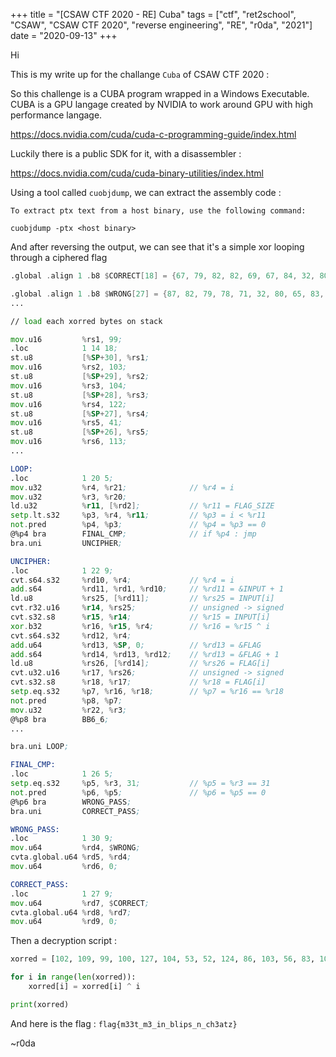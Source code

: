 +++
title = "[CSAW CTF 2020 - RE] Cuba"
tags = ["ctf", "ret2school", "CSAW", "CSAW CTF 2020", "reverse engineering", "RE", "r0da", "2021"]
date =  "2020-09-13" 
+++

Hi

This is my write up for the challange `Cuba` of CSAW CTF 2020 :

So this challenge is a CUBA program wrapped in a Windows Executable. CUBA is a GPU langage created by NVIDIA to work around GPU with high performance langage. 

https://docs.nvidia.com/cuda/cuda-c-programming-guide/index.html

Luckily there is a public SDK for it, with a disassembler :

https://docs.nvidia.com/cuda/cuda-binary-utilities/index.html

Using a tool called `cuobjdump`, we can extract the assembly code :

    To extract ptx text from a host binary, use the following command:

    cuobjdump -ptx <host binary>

And after reversing the output, we can see that it's a simple xor looping through a ciphered flag

```asm
.global .align 1 .b8 $CORRECT[18] = {67, 79, 82, 82, 69, 67, 84, 32, 80, 65, 83, 83, 87, 79, 82, 68, 33, 0};

.global .align 1 .b8 $WRONG[27] = {87, 82, 79, 78, 71, 32, 80, 65, 83, 83, 87, 79, 82, 68, 44, 32, 84, 82, 89, 32, 65, 71, 65, 73, 78, 33, 0};
...

// load each xorred bytes on stack

mov.u16         %rs1, 99;
.loc	        1 14 18;
st.u8           [%SP+30], %rs1;
mov.u16         %rs2, 103;
st.u8           [%SP+29], %rs2;
mov.u16         %rs3, 104;
st.u8           [%SP+28], %rs3;
mov.u16         %rs4, 122;
st.u8           [%SP+27], %rs4;
mov.u16         %rs5, 41;
st.u8           [%SP+26], %rs5;
mov.u16         %rs6, 113;
...

LOOP:
.loc            1 20 5;
mov.u32         %r4, %r21;              // %r4 = i
mov.u32         %r3, %r20;
ld.u32          %r11, [%rd2];           // %r11 = FLAG_SIZE
setp.lt.s32     %p3, %r4, %r11;         // %p3 = i < %r11
not.pred        %p4, %p3;               // %p4 = %p3 == 0
@%p4 bra        FINAL_CMP;              // if %p4 : jmp
bra.uni         UNCIPHER;

UNCIPHER:
.loc            1 22 9;
cvt.s64.s32     %rd10, %r4;             // %r4 = i
add.s64         %rd11, %rd1, %rd10;     // %rd11 = &INPUT + 1
ld.u8           %rs25, [%rd11];         // %rs25 = INPUT[i]
cvt.r32.u16     %r14, %rs25;            // unsigned -> signed 
cvt.s32.s8      %r15, %r14;             // %r15 = INPUT[i] 
xor.b32         %r16, %r15, %r4;        // %r16 = %r15 ^ i
cvt.s64.s32     %rd12, %r4;
add.u64         %rd13, %SP, 0;          // %rd13 = &FLAG
add.s64         %rd14, %rd13, %rd12;    // %rd13 = &FLAG + 1
ld.u8           %rs26, [%rd14];         // %rs26 = FLAG[i]
cvt.u32.u16     %r17, %rs26;            // unsigned -> signed 
cvt.s32.s8      %r18, %r17;             // %r18 = FLAG[i]
setp.eq.s32     %p7, %r16, %r18;        // %p7 = %r16 == %r18
not.pred        %p8, %p7;
mov.u32         %r22, %r3;
@%p8 bra        BB6_6;
...

bra.uni LOOP;

FINAL_CMP:
.loc	        1 26 5;
setp.eq.s32	    %p5, %r3, 31;           // %p5 = %r3 == 31
not.pred        %p6, %p5;               // %p6 = %p5 == 0
@%p6 bra        WRONG_PASS;
bra.uni         CORRECT_PASS;

WRONG_PASS:
.loc	        1 30 9;
mov.u64         %rd4, $WRONG;
cvta.global.u64 %rd5, %rd4;
mov.u64         %rd6, 0;

CORRECT_PASS:
.loc	        1 27 9;
mov.u64         %rd7, $CORRECT;
cvta.global.u64 %rd8, %rd7;
mov.u64         %rd9, 0;

```

Then a decryption script :

```python
xorred = [102, 109, 99, 100, 127, 104, 53, 52, 124, 86, 103, 56, 83, 100, 96, 80, 114, 125, 123, 99, 103, 74, 120, 72, 123, 113, 41, 122, 104, 103, 99]

for i in range(len(xorred)):
    xorred[i] = xorred[i] ^ i

print(xorred)
```

And here is the flag : `flag{m33t_m3_in_blips_n_ch3atz}`

~r0da

